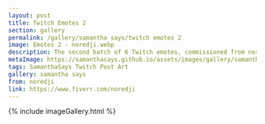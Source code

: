 ```yaml
---
layout: post
title: Twitch Emotes 2
section: gallery
permalink: /gallery/samantha says/twitch emotes 2
image: Emotes 2 - noredji.webp
description: The second batch of 6 Twitch emotes, commissioned from noredji.
metaImage: https://samanthasays.github.io/assets/images/gallery/samantha says/Emotes 2 - noredji.webp
tags: SamanthaSays Twitch Post Art
gallery: samantha says
from: noredji
link: https://www.fiverr.com/noredji
---
```

{% include imageGallery.html %}
